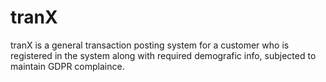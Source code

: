 # tranX
tranX is a general transaction posting system for a customer who is registered in the system along with required demografic info, subjected to maintain GDPR complaince.